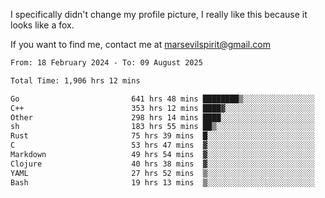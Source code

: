 I specifically didn't change my profile picture, I really like this because it looks like a fox.

If you want to find me, contact me at marsevilspirit@gmail.com

<!--START_SECTION:waka-->

```txt
From: 18 February 2024 - To: 09 August 2025

Total Time: 1,906 hrs 12 mins

Go                         641 hrs 48 mins ████████▒░░░░░░░░░░░░░░░░   33.67 %
C++                        353 hrs 12 mins ████▓░░░░░░░░░░░░░░░░░░░░   18.53 %
Other                      298 hrs 14 mins ████░░░░░░░░░░░░░░░░░░░░░   15.65 %
sh                         183 hrs 55 mins ██▒░░░░░░░░░░░░░░░░░░░░░░   09.65 %
Rust                       75 hrs 39 mins  █░░░░░░░░░░░░░░░░░░░░░░░░   03.97 %
C                          53 hrs 47 mins  ▓░░░░░░░░░░░░░░░░░░░░░░░░   02.82 %
Markdown                   49 hrs 54 mins  ▓░░░░░░░░░░░░░░░░░░░░░░░░   02.62 %
Clojure                    40 hrs 38 mins  ▓░░░░░░░░░░░░░░░░░░░░░░░░   02.13 %
YAML                       27 hrs 52 mins  ▒░░░░░░░░░░░░░░░░░░░░░░░░   01.46 %
Bash                       19 hrs 13 mins  ▒░░░░░░░░░░░░░░░░░░░░░░░░   01.01 %
```

<!--END_SECTION:waka-->

